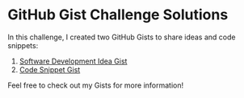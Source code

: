 # GitHub Gist Challenge Solutions

In this challenge, I created two GitHub Gists to share ideas and code snippets:

1. [Software Development Idea Gist](https://gist.github.com/shrey141102/54d562dfdad72c20997402521beb2c0f)
2. [Code Snippet Gist](https://gist.github.com/shrey141102/5e75f462d35a1babd8e4ad307d90fdcb)

Feel free to check out my Gists for more information!
